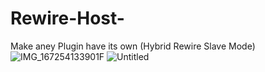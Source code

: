 # Rewire-Host-
Make aney Plugin have its own  (Hybrid Rewire Slave Mode) 
![IMG_167254133901F](https://user-images.githubusercontent.com/124946940/225232710-46e8d796-8e20-4cba-abba-5f9ee812c590.jpg)
![Untitled](https://user-images.githubusercontent.com/124946940/225233836-45e39c2b-6448-4a32-b56b-e68acc833597.jpeg)
